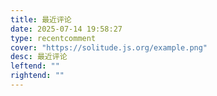 ```yaml
---
title: 最近评论
date: 2025-07-14 19:58:27
type: recentcomment
cover: "https://solitude.js.org/example.png"
desc: 最近评论
leftend: ""
rightend: ""
---
```

